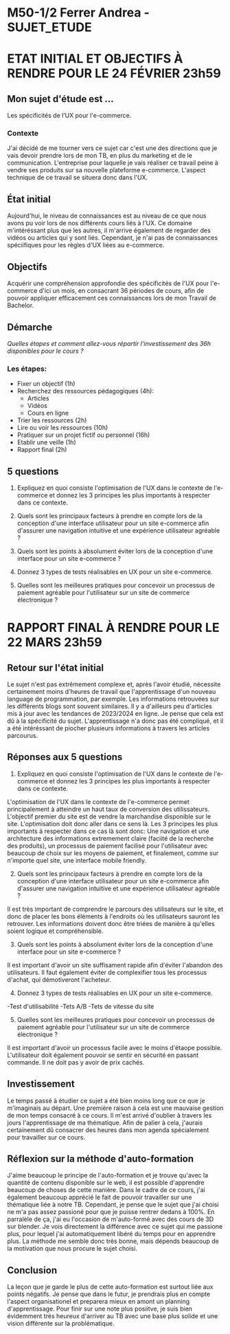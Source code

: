 # M50-1/2 Ferrer Andrea - SUJET_ETUDE

# ETAT INITIAL ET OBJECTIFS À RENDRE POUR LE 24 FÉVRIER 23h59

## Mon sujet d'étude est ...

Les spécificités de l’UX pour l'e-commerce.
 
### Contexte

J'ai décidé de me tourner vers ce sujet car c'est une des directions que je vais devoir prendre lors de mon TB, en plus du marketing et de le communication. L'entreprise pour laquelle je vais réaliser ce travail peine à vendre ses produits sur sa nouvelle plateforme e-commerce. L'aspect technique de ce travail se situera donc dans l'UX.

## État initial

Aujourd'hui, le niveau de connaissances est au niveau de ce que nous avons pu voir lors de nos différents cours liés à l'UX. Ce domaine m'intéréssant plus que les autres, il m'arrive également de regarder des vidéos ou articles qui y sont liés. Cependant, je n'ai pas de connaissances spéciifiques pour les règles d'UX liées au e-commerce.

## Objectifs

Acquérir une compréhension approfondie des spécificités de l'UX pour l'e-commerce d'ici un mois, en consacrant 36 périodes de cours, afin de pouvoir appliquer efficacement ces connaissances lors de mon Travail de Bachelor.

## Démarche

_Quelles étapes et comment allez-vous répartir l'investissement des 36h disponibles pour le cours ?_

### Les étapes:
- Fixer un objectif (1h)
- Recherchez des ressources pédagogiques (4h):
  - Articles
  - Vidéos
  - Cours en ligne
- Trier les ressources (2h)
- Lire ou voir les ressources (10h)
- Pratiquer sur un projet fictif ou personnel (16h)
- Etablir une veille (1h)
- Rapport final (2h)


## 5 questions

1. Expliquez en quoi consiste l'optimisation de l'UX dans le contexte de l'e-commerce et donnez les 3 principes les plus importants à respecter dans ce contexte.

2. Quels sont les principaux facteurs à prendre en compte lors de la conception d'une interface utilisateur pour un site e-commerce afin d'assurer une navigation intuitive et une expérience utilisateur agréable ?

3. Quels sont les points à absolument éviter lors de la conception d'une interface pour un site e-commerce ?

4. Donnez 3 types de tests réalisables en UX pour un site e-commerce.

5. Quelles sont les meilleures pratiques pour concevoir un processus de paiement agréable pour l'utilisateur sur un site de commerce électronique ?

# RAPPORT FINAL À RENDRE POUR LE 22 MARS 23h59

## Retour sur l'état initial

Le sujet n'est pas extrêmement complexe et, après l'avoir étudié, nécessite certainement moins d'heures de travail que l'apprentissage d'un nouveau language de programmation, par exemple. Les informations retrouvées sur les différents blogs sont souvent similaires. Il y a d'ailleurs peu d'articles mis à jour avec les tendances de 2023/2024 en ligne. Je pense que cela est dû à la spécificité du sujet. L'apprentissage n'a donc pas été compliqué, et il a été intéréssant de piocher plusieurs informations à travers les articles parcourus.

## Réponses aux 5 questions

1. Expliquez en quoi consiste l'optimisation de l'UX dans le contexte de l'e-commerce et donnez les 3 principes les plus importants à respecter dans ce contexte.

L'optimisation de l'UX dans le contexte de l'e-commerce permet principalement à atteindre un haut taux de conversion des utilissateurs. L'objectif premier du site est de vendre la marchandise disponible sur le site. L'optimisation doit donc aller dans ce sens là. Les 3 principes les plus importants à respecter dans ce cas là sont donc: Une navigation et une architecture des informations extremement claire (faciité de la recherche des produits), un processus de paiement facilisé pour l'utilisateur avec beaucoup de choix sur les moyens de paiement, et finalement, comme sur n'importe quel site, une interface mobile friendly.

2. Quels sont les principaux facteurs à prendre en compte lors de la conception d'une interface utilisateur pour un site e-commerce afin d'assurer une navigation intuitive et une expérience utilisateur agréable ?

Il est très important de comprendre le parcours des utilisateurs sur le site, et donc de placer les bons éléments à l'endroits où les utilisateurs sauront les retrouver. Les informations doivent donc être triées de manière à qu'elles soient logique et compréhensible.

3. Quels sont les points à absolument éviter lors de la conception d'une interface pour un site e-commerce ?

Il est important d'avoir un site suffisament rapide afin d'éviter l'abandon des utilisateurs. Il faut également éviter de complexifier tous les processus d'achat, qui démotiveront l'acheteur.

4. Donnez 3 types de tests réalisables en UX pour un site e-commerce.

-Test d'utilisabilité
-Tets A/B
-Tets de vitesse du site

5. Quelles sont les meilleures pratiques pour concevoir un processus de paiement agréable pour l'utilisateur sur un site de commerce électronique ?

Il est important d'avoir un processus facile avec le moins d'étaope possible. L'utilisateur doit également pouvoir se sentir en sécurité en passant commande. Il ne doit pas y avoir de prix cachés.

## Investissement

Le temps passé à étudier ce sujet a été bien moins long que ce que je m'imaginais au départ. Une première raison à cela est une mauvaise gestion de mon temps consacré à ce cours. Il m'est arrivé d'oublier à travers les jours l'apprentissage de ma thématique. Afin de palier à cela, j'aurais certainement dû consacrer des heures dans mon agenda spécialement pour travailler sur ce cours.

## Réflexion sur la méthode d'auto-formation

J'aime beaucoup le principe de l'auto-formation et je trouve qu'avec la quantité de contenu disponible sur le web, il est possible d'apprendre beaucoup de choses de cette manière. Dans le cadre de ce cours, j'ai également beaucoup apprécié le fait de pouvoir travailler sur une thématique liée à notre TB. Cependant, je pense que le sujet que j'ai choisi ne m'a pas assez passioné pour que je puisse rentrer dedans à 100%. En parralèle de ça, j'ai eu l'occasion de m'auto-formé avec des cours de 3D sur blender. Je vois directement la différence avec ce sujet qui me passione plus, pour lequel j'ai automatiquement libéré du temps pour en apprendre plus. La méthode me semble donc très bonne, mais dépends beaucoup de la motivation que nous procure le sujet choisi.

## Conclusion

La leçon que je garde le plus de cette auto-formation est surtout liée aux points négatifs. Je pense que dans le futur, je prendrais plus en compte l'aspect organisationel et preparera mieux en amont un planning d'apprentissage. Pour finir sur une note plus posiitve, je suis bien évidemment très heureux d'arriver au TB avec une base plus solide et une vision différente sur la problématique.
